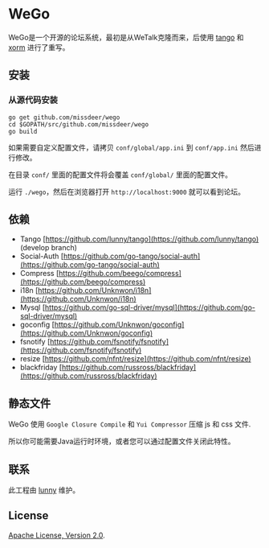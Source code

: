 # WeGo

WeGo是一个开源的论坛系统，最初是从WeTalk克隆而来，后使用 [tango](http://github.com/lunny/tango) 和 [xorm](http://xorm.io) 进行了重写。

## 安装

### 从源代码安装

```
go get github.com/missdeer/wego
cd $GOPATH/src/github.com/missdeer/wego
go build
```

如果需要自定义配置文件，请拷贝 `conf/global/app.ini` 到 `conf/app.ini` 然后进行修改。

在目录 `conf/` 里面的配置文件将会覆盖 `conf/global/` 里面的配置文件。

运行 `./wego`，然后在浏览器打开 `http://localhost:9000` 就可以看到论坛。

## 依赖

* Tango [https://github.com/lunny/tango](https://github.com/lunny/tango) (develop branch)
* Social-Auth [https://github.com/go-tango/social-auth](https://github.com/go-tango/social-auth)
* Compress [https://github.com/beego/compress](https://github.com/beego/compress)
* i18n [https://github.com/Unknwon/i18n](https://github.com/Unknwon/i18n)
* Mysql [https://github.com/go-sql-driver/mysql](https://github.com/go-sql-driver/mysql)
* goconfig [https://github.com/Unknwon/goconfig](https://github.com/Unknwon/goconfig)
* fsnotify [https://github.com/fsnotify/fsnotify](https://github.com/fsnotify/fsnotify)
* resize [https://github.com/nfnt/resize](https://github.com/nfnt/resize)
* blackfriday [https://github.com/russross/blackfriday](https://github.com/russross/blackfriday)

## 静态文件

WeGo 使用 `Google Closure Compile` 和 `Yui Compressor` 压缩 js 和 css 文件.

所以你可能需要Java运行时环境，或者您可以通过配置文件关闭此特性。

## 联系

此工程由 [lunny](https://github.com/lunny) 维护。

## License

[Apache License, Version 2.0](http://www.apache.org/licenses/LICENSE-2.0.html).
